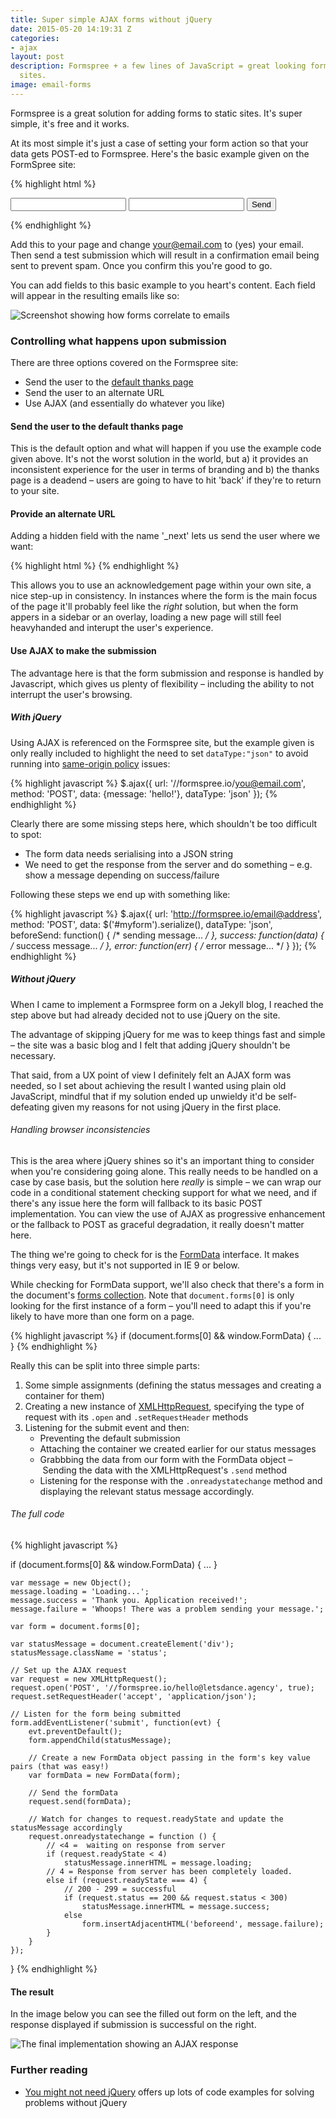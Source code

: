 ```yaml
---
title: Super simple AJAX forms without jQuery
date: 2015-05-20 14:19:31 Z
categories:
- ajax
layout: post
description: Formspree + a few lines of JavaScript = great looking forms for static
  sites.
image: email-forms
---
```


Formspree is a great solution for adding forms to static sites. It's super simple, it's free and it works.

At its most simple it's just a case of setting your form action so that your data gets POST-ed to Formspree. Here's the basic example given on the FormSpree site:

{% highlight html %}             
<form action="//formspree.io/your@email.com" method="POST">
	<input type="text" name="name" />
	<input type="email" name="_replyto" />
	<input type="submit" value="Send" />
</form>
{% endhighlight %}

  <!--  <form action="//formspree.io/john@jdp.org.uk" method="POST">
        <input type="text" name="Name" placeholder="Your name" />
        <input type="email" name="_replyto" placeholder="Your email" />
        <label><input type="radio" name="Gender" value="male" checked>Male</label>
        <label><input type="radio" name="Gender" value="female">Female</label>
        <textarea rows="2" name="Mesage"></textarea> 
        <label>How did you hear about us?
            <select name="source">
                <option value="Word of mouth">Word of mouth</option>
                <option value="Newspaper">Newspaper</option>
                <option value="Other">Other</option>
            </select>
        </label>
        <input type="submit" value="Send">
    </form> -->
Add this to your page and change your@email.com to (yes) your email. Then send a test submission which will result in a confirmation email being sent to prevent spam. Once you confirm this you're good to go.

You can add fields to this basic example to you heart's content. Each field will appear in the resulting emails like so:

![Screenshot showing how forms correlate to emails](/images/blog/email-forms-screenshot.jpg)

### Controlling what happens upon submission

There are three options covered on the Formspree site:


- Send the user to the [default thanks page](http://formspree.io/thanks)
- Send the user to an alternate URL
- Use AJAX (and essentially do whatever you like)


#### Send the user to the default thanks page
This is the default option and what will happen if you use the example code given above. It's not the worst solution in the world, but a) it provides an inconsistent experience for the user in terms of branding and b) the thanks page is a deadend – users are going to have to hit 'back' if they're to return to your site.

#### Provide an alternate URL

Adding a hidden field with the name '_next' lets us send the user where we want:

{% highlight html %}
<input type="hidden" name="_next" value="//site.io/thanks.html" />
{% endhighlight %}

This allows you to use an acknowledgement page within your own site, a nice step-up in consistency. In instances where the form is the main focus of the page it'll probably feel like the *right* solution, but when the form appers in a sidebar or an overlay, loading a new page will still feel heavyhanded and interupt the user's experience.

#### Use AJAX to make the submission

The advantage here is that the form submission and response is handled by Javascript, which gives us plenty of flexibility – including the ability to not interrupt the user's browsing.

##### With jQuery

Using AJAX is referenced on the Formspree site, but the example given is only really included to highlight the need to set `dataType:"json"` to avoid running into [same-origin policy](https://developer.mozilla.org/en-US/docs/Web/Security/Same-origin_policy) issues:

{% highlight javascript %}
$.ajax({
    url: '//formspree.io/you@email.com', 
    method: 'POST',
    data: {message: 'hello!'},
    dataType: 'json'
});
{% endhighlight %}

Clearly there are some missing steps here, which shouldn't be too difficult to spot:

- The form data needs serialising into a JSON string
- We need to get the response from the server and do something – e.g. show a message depending on success/failure

Following these steps we end up with something like:

{% highlight javascript %}
$.ajax({
  url: 'http://formspree.io/email@address',
  method: 'POST',
  data: $('#myform').serialize(),
  dataType: 'json',
  beforeSend: function() { /* sending message... */ },
  success: function(data) { /* success message... */ },
  error: function(err) { /* error message... */ }
});
{% endhighlight %}

##### Without jQuery

When I came to implement a Formspree form on a Jekyll blog, I reached the step above but had already decided not to use jQuery on the site.

The advantage of skipping jQuery for me was to keep things fast and simple – the site was a basic blog and I felt that adding jQuery shouldn't be necessary.

That said, from a UX point of view I definitely felt an AJAX form was needed, so I set about achieving the result I wanted using plain old JavaScript, mindful that if my solution ended up unwieldy it'd be self-defeating given my reasons for not using jQuery in the first place.

###### Handling browser inconsistencies

This is the area where jQuery shines so it's an important thing to consider when you're considering going alone. This really needs to be handled on a case by case basis, but the solution here *really* is simple – we can wrap our code in a conditional statement checking support for what we need, and if there's any issue here the form will fallback to its basic POST implementation. You can view the use of AJAX as progressive enhancement or the fallback to POST as graceful degradation, it really doesn't matter here.

The thing we're going to check for is the [FormData](https://developer.mozilla.org/en/docs/Web/API/FormData) interface. It makes things very easy, but it's not supported in IE 9 or below.

While checking for FormData support, we'll also check that there's a form in the document's [forms collection](https://developer.mozilla.org/en-US/docs/Web/API/Document/forms). Note that `document.forms[0]` is only looking for the first instance of a form – you'll need to adapt this if you're likely to have more than one form on a page.

{% highlight javascript %}
if (document.forms[0] && window.FormData) { ... }
{% endhighlight %}

Really this can be split into three simple parts:

1. Some simple assignments (defining the status messages and creating a container for them)
2. Creating a new instance of [XMLHttpRequest](https://developer.mozilla.org/en-US/docs/Web/API/XMLHttpRequest), specifying the type of request with its `.open` and `.setRequestHeader` methods
3. Listening for the submit event and then:
	- Preventing the default submission
	- Attaching the container we created earlier for our status messages
	- Grabbbing the data from our form with the FormData object
	– Sending the data with the XMLHttpRequest's `.send` method
	- Listening for the response with the `.onreadystatechange` method and displaying the relevant status message accordingly.

###### The full code

{% highlight javascript %}

if (document.forms[0] && window.FormData) { ... }

	var message = new Object();
	message.loading = 'Loading...';
	message.success = 'Thank you. Application received!';
	message.failure = 'Whoops! There was a problem sending your message.';

	var form = document.forms[0];

	var statusMessage = document.createElement('div');
	statusMessage.className = 'status';

	// Set up the AJAX request
	var request = new XMLHttpRequest();
	request.open('POST', '//formspree.io/hello@letsdance.agency', true);
	request.setRequestHeader('accept', 'application/json');

	// Listen for the form being submitted
	form.addEventListener('submit', function(evt) {
	    evt.preventDefault();
	    form.appendChild(statusMessage);

	    // Create a new FormData object passing in the form's key value pairs (that was easy!)
	    var formData = new FormData(form);

	    // Send the formData
	    request.send(formData);

	    // Watch for changes to request.readyState and update the statusMessage accordingly
	    request.onreadystatechange = function () {
	        // <4 =  waiting on response from server
	        if (request.readyState < 4)
	            statusMessage.innerHTML = message.loading;
	        // 4 = Response from server has been completely loaded.
	        else if (request.readyState === 4) {
	            // 200 - 299 = successful
	            if (request.status == 200 && request.status < 300)
	                statusMessage.innerHTML = message.success;
	            else
	                form.insertAdjacentHTML('beforeend', message.failure);
	        }
	    }
	});

}
{% endhighlight %}

#### The result

In the image below you can see the filled out form on the left, and the response displayed if submission is successful on the right.

![The final implementation showing an AJAX response](/images/blog/email-forms-final.jpg)



### Further reading

- [You might not need jQuery](http://youmightnotneedjquery.com) offers up lots of code examples for solving problems without jQuery